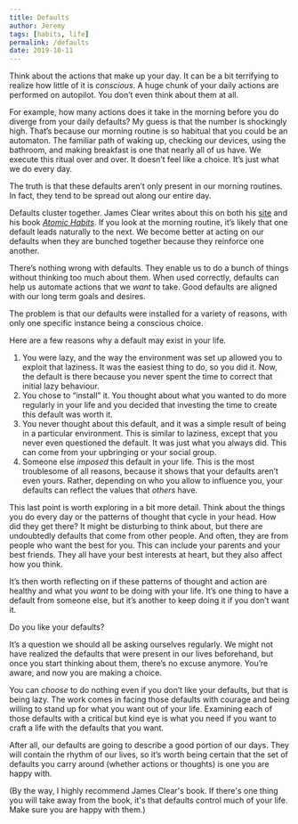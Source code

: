 ```yaml
---
title: Defaults
author: Jeremy
tags: [habits, life]
permalink: /defaults
date: 2019-10-11
---
```


Think about the actions that make up your day. It can be a bit terrifying to realize how little of it is *conscious*. A huge chunk of your daily actions are performed on autopilot. You don’t even think about them at all.

For example, how many actions does it take in the morning before you do diverge from your daily defaults? My guess is that the number is shockingly high. That’s because our morning routine is so habitual that you could be an automaton. The familiar path of waking up, checking our devices, using the bathroom, and making breakfast is one that nearly all of us have. We execute this ritual over and over. It doesn’t feel like a choice. It’s just what we do every day.

The truth is that these defaults aren’t only present in our morning routines. In fact, they tend to be spread out along our entire day.

Defaults cluster together. James Clear writes about this on both his [site](https://jamesclear.com/habits) and his book [*Atomic Habits*](https://www.goodreads.com/book/show/40121378-atomic-habits). If you look at the morning routine, it’s likely that one default leads naturally to the next. We become better at acting on our defaults when they are bunched together because they reinforce one another.

There’s nothing wrong with defaults. They enable us to do a bunch of things without thinking too much about them. When used correctly, defaults can help us automate actions that we *want* to take. Good defaults are aligned with our long term goals and desires.

The problem is that our defaults were installed for a variety of reasons, with only one specific instance being a conscious choice.

Here are a few reasons why a default may exist in your life.

1. You were lazy, and the way the environment was set up allowed you to exploit that laziness. It was the easiest thing to do, so you did it. Now, the default is there because you never spent the time to correct that initial lazy behaviour.
2. You chose to “install” it. You thought about what you wanted to do more regularly in your life and you decided that investing the time to create this default was worth it.
3. You never thought about this default, and it was a simple result of being in a particular environment. This is similar to laziness, except that you never even questioned the default. It was just what you always did. This can come from your upbringing or your social group.
4. Someone else *imposed* this default in your life. This is the most troublesome of all reasons, because it shows that your defaults aren’t even yours. Rather, depending on who you allow to influence you, your defaults can reflect the values that *others* have.

This last point is worth exploring in a bit more detail. Think about the things you do every day or the patterns of thought that cycle in your head. How did they get there? It might be disturbing to think about, but there are undoubtedly defaults that come from other people. And often, they are from people who want the best for you. This can include your parents and your best friends. They all have your best interests at heart, but they also affect how you think.

It’s then worth reflecting on if these patterns of thought and action are healthy and what you *want* to be doing with your life. It’s one thing to have a default from someone else, but it’s another to keep doing it if you don’t want it.

Do you like your defaults?

It’s a question we should all be asking ourselves regularly. We might not have realized the defaults that were present in our lives beforehand, but once you start thinking about them, there’s no excuse anymore. You’re aware, and now you are making a choice.

You can *choose* to do nothing even if you don’t like your defaults, but that is being lazy. The work comes in facing those defaults with courage and being willing to stand up for what you want out of your life. Examining each of those defaults with a critical but kind eye is what you need if you want to craft a life with the defaults that you want.

After all, our defaults are going to describe a good portion of our days. They will contain the rhythm of our lives, so it’s worth being certain that the set of defaults you carry around (whether actions or thoughts) is one you are happy with.

(By the way, I highly recommend James Clear's book. If there's one thing you will take away from the book, it's that defaults control much of your life. Make sure you are happy with them.)
